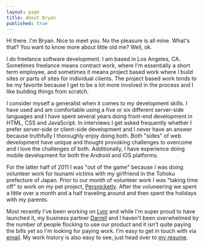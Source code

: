 ```yaml
--- 
layout: page
title: About Bryan
published: true
---
```


Hi there. I'm Bryan. Nice to meet you. No the pleasure is all mine.
What's that? You want to know more about little old me? Well, ok.

I do freelance software development. I am based in Los Angeles, CA.
Sometimes freelance means contract work, where I'm essentially a short
term employee, and sometimes it means project based work where I build
sites or parts of sites for individual clients. The project based work
tends to be my favorite because I get to be a lot more involved in the
process and I like building things from scratch.

I consider myself a generalist when it comes to my development skills.
I have used and am comfortable using a five or six different server-side
languages and I have spent several years doing front-end development in
HTML, CSS and JavaScript. In interviews I get asked frequently whether I
prefer server-side or client-side development and I never have an answer
because truthfully I thoroughly enjoy doing both. Both "sides" of web
development have unique and thought provoking challenges to overcome and
I love the challenges of both. Additionally, I have experience doing
mobile development for both the Android and iOS platforms.

For the latter half of 2011 I was "out of the game" because I was doing
volunteer work for tsunami victims with my girlfriend in the Tohoku
prefecture of Japan. Prior to our month of volunteer work I was "taking
time off" to work on my pet project, [Persnicketly](http://persnicketly.com).
After the voluneering we spent a little over a month and a half traveling
around and then spent the holidays with my parents.

Most recently I've been working on [Lynr](https://www.lynr.co) and while
I'm super proud to have launched it, my business partner [Darrell](http://darrellwhitelaw.com)
and I haven't been overwhelmed by the number of people flocking to use
our product and it isn't quite paying the bills yet so I'm looking for
paying work. I'm easy to get in touch with via [email](mailto:mail@bryanwrit.es).
My work history is also easy to see, just head over to [my resume](/resume).
